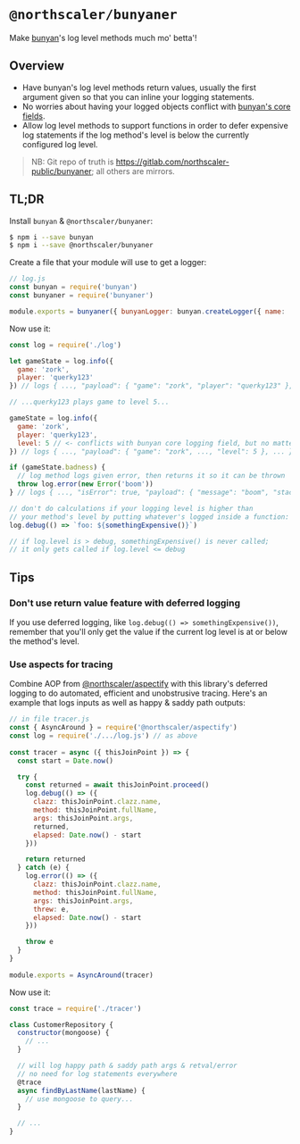 # `@northscaler/bunyaner`
Make [bunyan](https://www.npmjs.com/package/bunyan)'s log level methods much mo' betta'!

## Overview
* Have bunyan's log level methods return values, usually the first argument given so that you can inline your logging statements.
* No worries about having your logged objects conflict with [bunyan's core fields](https://www.npmjs.com/package/bunyan#core-fields).
* Allow log level methods to support functions in order to defer expensive log statements if the log method's level is below the currently configured log level.

>NB: Git repo of truth is https://gitlab.com/northscaler-public/bunyaner; all others are mirrors.

## TL;DR
Install `bunyan` & `@northscaler/bunyaner`:
```bash
$ npm i --save bunyan
$ npm i --save @northscaler/bunyaner
```
Create a file that your module will use to get a logger:
```javascript
// log.js
const bunyan = require('bunyan')
const bunyaner = require('bunyaner')

module.exports = bunyaner({ bunyanLogger: bunyan.createLogger({ name: 'my-logger' }) })
```

Now use it:
```javascript
const log = require('./log')

let gameState = log.info({
  game: 'zork',
  player: 'querky123'
}) // logs { ..., "payload": { "game": "zork", "player": "querky123" }, ... } & returns object

// ...querky123 plays game to level 5...

gameState = log.info({
  game: 'zork',
  player: 'querky123',
  level: 5 // <- conflicts with bunyan core logging field, but no matter!
}) // logs { ..., "payload": { "game": "zork", ..., "level": 5 }, ... } & returns object

if (gameState.badness) {
  // log method logs given error, then returns it so it can be thrown
  throw log.error(new Error('boom'))
} // logs { ..., "isError": true, "payload": { "message": "boom", "stack": ... }, ... } & returns the error object

// don't do calculations if your logging level is higher than
// your method's level by putting whatever's logged inside a function:
log.debug(() => `foo: ${somethingExpensive()}`)

// if log.level is > debug, somethingExpensive() is never called;
// it only gets called if log.level <= debug
```
## Tips

### Don't use return value feature with deferred logging
If you use deferred logging, like `log.debug(() => somethingExpensive())`, remember that you'll only get the value if the current log level is at or below the method's level.

### Use aspects for tracing
Combine AOP from [@northscaler/aspectify](https://www.npmjs.com/package/@northscaler/aspectify) with this library's deferred logging to do automated, efficient and unobstrusive tracing.
Here's an example that logs inputs as well as happy & saddy path outputs:
```javascript
// in file tracer.js
const { AsyncAround } = require('@northscaler/aspectify')
const log = require('./.../log.js') // as above
 
const tracer = async ({ thisJoinPoint }) => {
  const start = Date.now()

  try {
    const returned = await thisJoinPoint.proceed()
    log.debug(() => ({
      clazz: thisJoinPoint.clazz.name,
      method: thisJoinPoint.fullName,
      args: thisJoinPoint.args,
      returned,
      elapsed: Date.now() - start
    }))

    return returned
  } catch (e) {
    log.error(() => ({
      clazz: thisJoinPoint.clazz.name,
      method: thisJoinPoint.fullName,
      args: thisJoinPoint.args,
      threw: e,
      elapsed: Date.now() - start
    }))

    throw e
  }
}
 
module.exports = AsyncAround(tracer)
```

Now use it:
```javascript
const trace = require('./tracer')

class CustomerRepository {
  constructor(mongoose) {
    // ...  
  }

  // will log happy path & saddy path args & retval/error
  // no need for log statements everywhere
  @trace
  async findByLastName(lastName) {
    // use mongoose to query...
  }

  // ...
}
```
